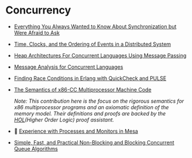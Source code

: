 # Concurrency

* [Everything You Always Wanted to Know About Synchronization but Were Afraid to Ask](http://sigops.org/sosp/sosp13/papers/p33-david.pdf)

* [Time, Clocks, and the Ordering of Events in a Distributed System](http://lamport.azurewebsites.net/pubs/time-clocks.pdf)

* [Heap Architectures For Concurrent Languages Using Message Passing](http://citeseerx.ist.psu.edu/viewdoc/download?doi=10.1.1.108.1302&rep=rep1&type=pdf)

* [Message Analysis for Concurrent Languages](http://user.it.uu.se/~kostis/Papers/escape.pdf)

* [Finding Race Conditions in Erlang with QuickCheck and PULSE](http://publications.lib.chalmers.se/records/fulltext/125252/local_125252.pdf)

* [The Semantics of x86-CC Multiprocessor Machine Code](http://www.cl.cam.ac.uk/~pes20/weakmemory/popl09.pdf)

    *Note: This contribution here is the focus on the rigorous semantics for x86 multiprocessor programs and an axiomatic definition of the memory model. Their definitions and proofs are backed by the [HOL](http://en.wikipedia.org/wiki/HOL_(proof_assistant))(Higher Order Logic) proof assistant.*

* :scroll: [Experience with Processes and Monitors in Mesa](https://people.eecs.berkeley.edu/~brewer/cs262/Mesa.pdf)

* [Simple, Fast, and Practical Non-Blocking and Blocking Concurrent Queue Algorithms](http://www.cs.rochester.edu/~scott/papers/1996_PODC_queues.pdf)
